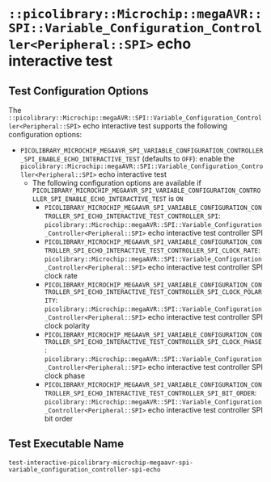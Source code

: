 # `::picolibrary::Microchip::megaAVR::SPI::Variable_Configuration_Controller<Peripheral::SPI>` echo interactive test

## Test Configuration Options
The
`::picolibrary::Microchip::megaAVR::SPI::Variable_Configuration_Controller<Peripheral::SPI>`
echo interactive test supports the following configuration options:
- `PICOLIBRARY_MICROCHIP_MEGAAVR_SPI_VARIABLE_CONFIGURATION_CONTROLLER_SPI_ENABLE_ECHO_INTERACTIVE_TEST`
  (defaults to `OFF`): enable the
  `picolibrary::Microchip::megaAVR::SPI::Variable_Configuration_Controller<Peripheral::SPI>`
  echo interactive test
    - The following configuration options are available if
      `PICOLIBRARY_MICROCHIP_MEGAAVR_SPI_VARIABLE_CONFIGURATION_CONTROLLER_SPI_ENABLE_ECHO_INTERACTIVE_TEST`
      is `ON`
        - `PICOLIBRARY_MICROCHIP_MEGAAVR_SPI_VARIABLE_CONFIGURATION_CONTROLLER_SPI_ECHO_INTERACTIVE_TEST_CONTROLLER_SPI`:
          `picolibrary::Microchip::megaAVR::SPI::Variable_Configuration_Controller<Peripheral::SPI>`
          echo interactive test controller SPI
        - `PICOLIBRARY_MICROCHIP_MEGAAVR_SPI_VARIABLE_CONFIGURATION_CONTROLLER_SPI_ECHO_INTERACTIVE_TEST_CONTROLLER_SPI_CLOCK_RATE`:
          `picolibrary::Microchip::megaAVR::SPI::Variable_Configuration_Controller<Peripheral::SPI>`
          echo interactive test controller SPI clock rate
        - `PICOLIBRARY_MICROCHIP_MEGAAVR_SPI_VARIABLE_CONFIGURATION_CONTROLLER_SPI_ECHO_INTERACTIVE_TEST_CONTROLLER_SPI_CLOCK_POLARITY`:
          `picolibrary::Microchip::megaAVR::SPI::Variable_Configuration_Controller<Peripheral::SPI>`
          echo interactive test controller SPI clock polarity
        - `PICOLIBRARY_MICROCHIP_MEGAAVR_SPI_VARIABLE_CONFIGURATION_CONTROLLER_SPI_ECHO_INTERACTIVE_TEST_CONTROLLER_SPI_CLOCK_PHASE`:
          `picolibrary::Microchip::megaAVR::SPI::Variable_Configuration_Controller<Peripheral::SPI>`
          echo interactive test controller SPI clock phase
        - `PICOLIBRARY_MICROCHIP_MEGAAVR_SPI_VARIABLE_CONFIGURATION_CONTROLLER_SPI_ECHO_INTERACTIVE_TEST_CONTROLLER_SPI_BIT_ORDER`:
          `picolibrary::Microchip::megaAVR::SPI::Variable_Configuration_Controller<Peripheral::SPI>`
          echo interactive test controller SPI bit order

## Test Executable Name
`test-interactive-picolibrary-microchip-megaavr-spi-variable_configuration_controller-spi-echo`
